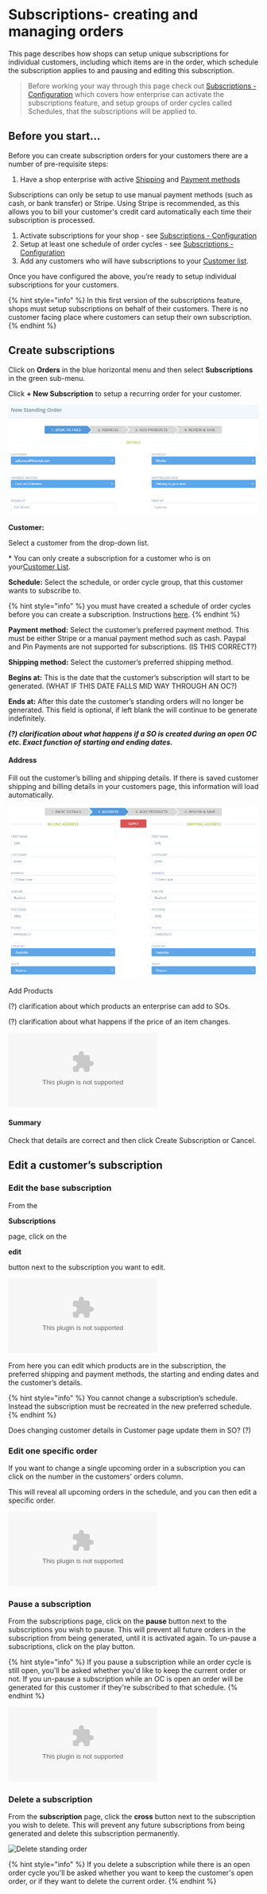 # Subscriptions- creating and managing orders

This page describes how shops can setup unique subscriptions for individual customers, including which items are in the order, which schedule the subscription applies to and pausing and editing this subscription.

> Before working your way through this page check out [Subscriptions - Configuration](https://github.com/ofn-user-guide/ofn-user-guide-master/tree/d5a1113e673b0e22198ca207b1db61339799868a/subscriptions/subscriptions%20-%20configuration.md) which covers how enterprise can activate the subscriptions feature, and setup groups of order cycles called Schedules, that the subscriptions will be applied to.

## Before you start…

Before you can create subscription orders for your customers there are a number of pre-requisite steps:

1. Have a shop enterprise with active [Shipping](../../basic-features/shipping-methods.md) and [Payment methods](../../basic-features/payment-methods.md)

Subscriptions can only be setup to use manual payment methods \(such as cash, or bank transfer\) or Stripe. Using Stripe is recommended, as this allows you to bill your customer's credit card automatically each time their subscription is processed.

1. Activate subscriptions for your shop - see [Subscriptions - Configuration](https://github.com/ofn-user-guide/ofn-user-guide-master/tree/d5a1113e673b0e22198ca207b1db61339799868a/subscriptions/subscriptions%20-%20configuration.md)
2. Setup at least one schedule of order cycles - see [Subscriptions - Configuration](https://github.com/ofn-user-guide/ofn-user-guide-master/tree/d5a1113e673b0e22198ca207b1db61339799868a/subscriptions/subscriptions%20-%20configuration.md)
3. Add any customers who will have subscriptions to your [Customer list](https://github.com/ofn-user-guide/ofn-user-guide-master/tree/d5a1113e673b0e22198ca207b1db61339799868a/customer-accounts-and-tagging.md).

Once you have configured the above, you’re ready to setup individual subscriptions for your customers.

{% hint style="info" %}
 In this first version of the subscriptions feature, shops must setup subscriptions on behalf of their customers. There is no customer facing place where customers can setup their own subscription.
{% endhint %}

## Create subscriptions

Click on **Orders** in the blue horizontal menu and then select **Subscriptions** in the green sub-menu.

Click **+ New Subscription** to setup a recurring order for your customer.

![](../../.gitbook/assets/new-subscription-basic-details.png)

**Customer:** 

Select a customer from the drop-down list.

\* You can only create a subscription for a customer who is on your[Customer List](https://openfoodnetwork.org/user-guide/advanced-features/customer-accounts-and-tagging/).

**Schedule:** Select the schedule, or order cycle group, that this customer wants to subscribe to.

{% hint style="info" %}
you must have created a schedule of order cycles before you can create a subscription. Instructions [here](subscriptions-configuration.md).
{% endhint %}

**Payment method:** Select the customer’s preferred payment method. This must be either Stripe or a manual payment method such as cash. Paypal and Pin Payments are not supported for subscriptions. \(IS THIS CORRECT?\)

**Shipping method:** Select the customer’s preferred shipping method.

**Begins at:** This is the date that the customer’s subscription will start to be generated. \(WHAT IF THIS DATE FALLS MID WAY THROUGH AN OC?\)

**Ends at:** After this date the customer’s standing orders will no longer be generated. This field is optional, if left blank the will continue to be generate indefinitely.

_**\(?\) clarification about what happens if a SO is created during an open OC etc. Exact function of starting and ending dates.**_

#### Address

Fill out the customer’s billing and shipping details. If there is saved customer shipping and billing details in your customers page, this information will load automatically.

![](../../.gitbook/assets/new-subscription-address.png)

Add Products

\(?\) clarification about which products an enterprise can add to SOs.

\(?\) clarification about what happens if the price of an item changes.

![](../../.gitbook/assets/new-subscription-add-products.bin)

#### Summary

Check that details are correct and then click Create Subscription or Cancel.

## Edit a customer’s subscription

### Edit the base subscription

From the 

**Subscriptions** 

page, click on the 

**edit**

 button next to the subscription you want to edit.

![](../../.gitbook/assets/edit-subscription.bin)

From here you can edit which products are in the subscription, the preferred shipping and payment methods, the starting and ending dates and the customer’s details.

{% hint style="info" %}
 You cannot change a subscription’s schedule. Instead the subscription must be recreated in the new preferred schedule.
{% endhint %}

Does changing customer details in Customer page update them in SO? \(?\)

### Edit one specific order

If you want to change a single upcoming order in a subscription you can click on the number in the customers’ orders column.

This will reveal all upcoming orders in the schedule, and you can then edit a specific order.

![](../../.gitbook/assets/edit-single-subscription-order.bin)

### Pause a subscription

From the subscriptions page, click on the **pause** button next to the subscriptions you wish to pause. This will prevent all future orders in the subscription from being generated, until it is activated again. To un-pause a subscriptions, click on the play button.

{% hint style="info" %}
 If you pause a subscription while an order cycle is still open, you'll be asked whether you'd like to keep the current order or not. If you un-pause a subscription while an OC is open an order will be generated for this customer if they're subscribed to that schedule.
{% endhint %}

![](../../.gitbook/assets/pause-subscription.bin)

### Delete a subscription

From the **subscription** page, click the **cross** button next to the subscription you wish to delete. This will prevent any future subscriptions from being generated and delete this subscription permanently.

![Delete standing order](https://openfoodnetwork.org/wp-content/uploads/2017/03/Delete-standing-order.png)

{% hint style="info" %}
 If you delete a subscription while there is an open order cycle you'll be asked whether you want to keep the customer's open order, or if they want to delete the current order.
{% endhint %}

